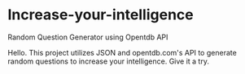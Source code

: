 # Increase-your-intelligence
Random Question Generator using Opentdb API

Hello. This project utilizes JSON and opentdb.com's API to generate random questions to increase your intelligence. Give it a try.
